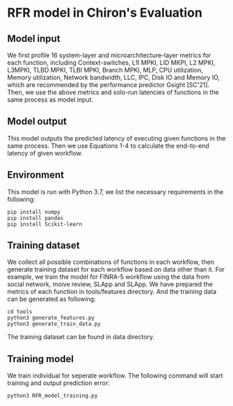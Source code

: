 # RFR model in Chiron's Evaluation
## Model input
We first profile 16 system-layer and microarchitecture-layer metrics for each function, including Context-switches, L1I MPKI, LID MKPI, L2 MPKI, L3MPKI, TLBD MPKI, TLBI MPKI, Branch MPKI,  MLP, CPU utilization, Memory utilization, Network bandwidth, LLC, IPC, Disk IO and Memory IO, which are recommended by the performance predictor Gsight [SC'21]. Then, we use the above metrics and solo-run latencies of functions in the same process as model input. 

## Model output
This model outputs the predicted latency of executing given functions in the same process. 
Then we use Equations 1-4 to calculate the end-to-end latency of given workflow.

## Environment

This model is run with Python 3.7, we list the necessary requirements in the following:

```
pip install numpy
pip install pandas
pip install Scikit-learn
```

## Training dataset
We collect all possible combinations of functions in each workflow, then generate training dataset for each workflow based on data other than it. For example, we train the model for FINRA-5 workflow using the data from social network, moive review, SLApp and SLApp. 
We have prepared the metrics of each function in tools/features directory. And the training data can be generated as following:
```
cd tools
python3 generate_features.py
python3 generate_train_data.py
```
The training dataset can be found in data directory.

## Training model
We train individual for seperate workflow. The following command will start training and output prediction error:
```
python3 RFR_model_training.py
```